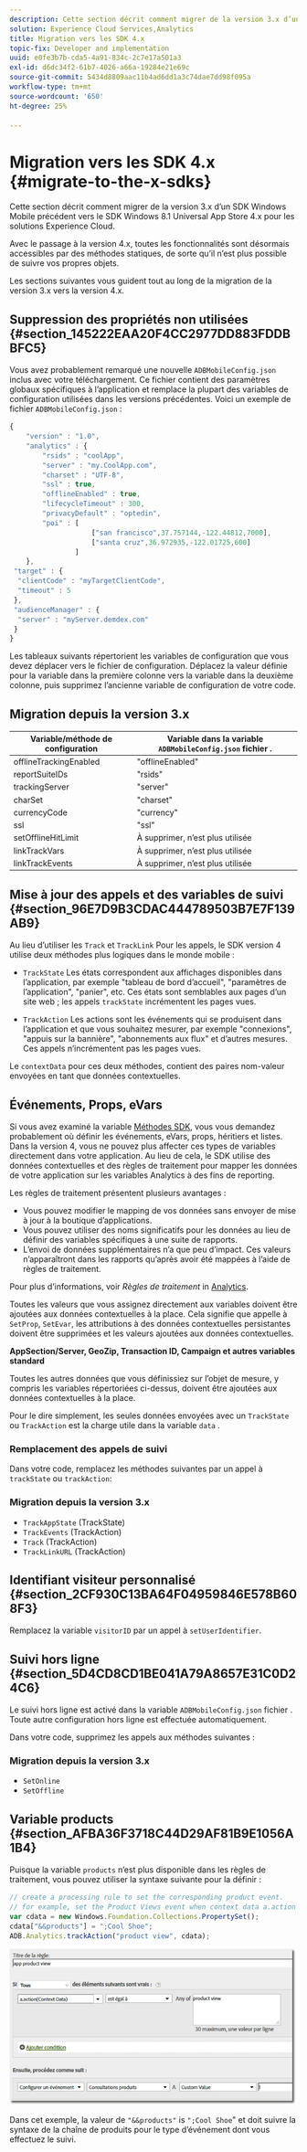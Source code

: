 ```yaml
---
description: Cette section décrit comment migrer de la version 3.x d’un SDK Windows Mobile précédent vers le SDK Windows 8.1 Universal App Store 4.x pour les solutions Experience Cloud.
solution: Experience Cloud Services,Analytics
title: Migration vers les SDK 4.x
topic-fix: Developer and implementation
uuid: e0fe3b7b-cda5-4a91-834c-2c7e17a501a3
exl-id: d6dc34f2-61b7-4026-a66a-19284e21e69c
source-git-commit: 5434d8809aac11b4ad6dd1a3c74dae7dd98f095a
workflow-type: tm+mt
source-wordcount: '650'
ht-degree: 25%

---
```


# Migration vers les SDK 4.x {#migrate-to-the-x-sdks}

Cette section décrit comment migrer de la version 3.x d’un SDK Windows Mobile précédent vers le SDK Windows 8.1 Universal App Store 4.x pour les solutions Experience Cloud.

Avec le passage à la version 4.x, toutes les fonctionnalités sont désormais accessibles par des méthodes statiques, de sorte qu’il n’est plus possible de suivre vos propres objets.

Les sections suivantes vous guident tout au long de la migration de la version 3.x vers la version 4.x.

## Suppression des propriétés non utilisées {#section_145222EAA20F4CC2977DD883FDDBBFC5}

Vous avez probablement remarqué une nouvelle `ADBMobileConfig.json` inclus avec votre téléchargement. Ce fichier contient des paramètres globaux spécifiques à l’application et remplace la plupart des variables de configuration utilisées dans les versions précédentes. Voici un exemple de fichier `ADBMobileConfig.json` :

```js
{ 
    "version" : "1.0", 
    "analytics" : { 
        "rsids" : "coolApp", 
        "server" : "my.CoolApp.com", 
        "charset" : "UTF-8", 
        "ssl" : true, 
        "offlineEnabled" : true, 
        "lifecycleTimeout" : 300, 
        "privacyDefault" : "optedin", 
        "poi" : [ 
                    ["san francisco",37.757144,-122.44812,7000], 
                    ["santa cruz",36.972935,-122.01725,600] 
                ] 
    }, 
 "target" : { 
  "clientCode" : "myTargetClientCode", 
  "timeout" : 5 
 }, 
 "audienceManager" : { 
  "server" : "myServer.demdex.com" 
 } 
}
```

Les tableaux suivants répertorient les variables de configuration que vous devez déplacer vers le fichier de configuration. Déplacez la valeur définie pour la variable dans la première colonne vers la variable dans la deuxième colonne, puis supprimez l’ancienne variable de configuration de votre code.

## Migration depuis la version 3.x

| Variable/méthode de configuration | Variable dans la variable `ADBMobileConfig.json` fichier . |
|--- |--- |
| offlineTrackingEnabled | &quot;offlineEnabled&quot; |
| reportSuiteIDs | &quot;rsids&quot; |
| trackingServer | &quot;server&quot; |
| charSet | &quot;charset&quot; |
| currencyCode | &quot;currency&quot; |
| ssl | &quot;ssl&quot; |
| setOfflineHitLimit | À supprimer, n’est plus utilisée |
| linkTrackVars | À supprimer, n’est plus utilisée |
| linkTrackEvents | À supprimer, n’est plus utilisée |

## Mise à jour des appels et des variables de suivi {#section_96E7D9B3CDAC444789503B7E7F139AB9}

Au lieu d’utiliser les `Track` et `TrackLink` Pour les appels, le SDK version 4 utilise deux méthodes plus logiques dans le monde mobile :

* `TrackState` Les états correspondent aux affichages disponibles dans l’application, par exemple &quot;tableau de bord d’accueil&quot;, &quot;paramètres de l’application&quot;, &quot;panier&quot;, etc. Ces états sont semblables aux pages d’un site web ; les appels `trackState` incrémentent les pages vues.

* `TrackAction` Les actions sont les événements qui se produisent dans l’application et que vous souhaitez mesurer, par exemple &quot;connexions&quot;, &quot;appuis sur la bannière&quot;, &quot;abonnements aux flux&quot; et d’autres mesures. Ces appels n’incrémentent pas les pages vues.

Le `contextData` pour ces deux méthodes, contient des paires nom-valeur envoyées en tant que données contextuelles.

## Événements, Props, eVars

Si vous avez examiné la variable [Méthodes SDK](/help/windows-appstore/c-configuration/methods.md), vous vous demandez probablement où définir les événements, eVars, props, héritiers et listes. Dans la version 4, vous ne pouvez plus affecter ces types de variables directement dans votre application. Au lieu de cela, le SDK utilise des données contextuelles et des règles de traitement pour mapper les données de votre application sur les variables Analytics à des fins de reporting.

Les règles de traitement présentent plusieurs avantages :

* Vous pouvez modifier le mapping de vos données sans envoyer de mise à jour à la boutique d’applications.
* Vous pouvez utiliser des noms significatifs pour les données au lieu de définir des variables spécifiques à une suite de rapports.
* L’envoi de données supplémentaires n’a que peu d’impact. Ces valeurs n’apparaîtront dans les rapports qu’après avoir été mappées à l’aide de règles de traitement.

Pour plus d’informations, voir *Règles de traitement* in [Analytics](/help/windows-appstore/analytics/analytics.md).

Toutes les valeurs que vous assignez directement aux variables doivent être ajoutées aux données contextuelles à la place. Cela signifie que appelle à `SetProp`, `SetEvar`, les attributions à des données contextuelles persistantes doivent être supprimées et les valeurs ajoutées aux données contextuelles.

**AppSection/Server, GeoZip, Transaction ID, Campaign et autres variables standard**

Toutes les autres données que vous définissiez sur l’objet de mesure, y compris les variables répertoriées ci-dessus, doivent être ajoutées aux données contextuelles à la place.

Pour le dire simplement, les seules données envoyées avec un `TrackState` ou `TrackAction` est la charge utile dans la variable `data` .

### Remplacement des appels de suivi

Dans votre code, remplacez les méthodes suivantes par un appel à `trackState` ou `trackAction`:

### Migration depuis la version 3.x

* `TrackAppState` (TrackState)
* `TrackEvents` (TrackAction)
* `Track` (TrackAction)
* `TrackLinkURL` (TrackAction)

## Identifiant visiteur personnalisé {#section_2CF930C13BA64F04959846E578B608F3}

Remplacez la variable `visitorID` par un appel à `setUserIdentifier`.

## Suivi hors ligne {#section_5D4CD8CD1BE041A79A8657E31C0D24C6}

Le suivi hors ligne est activé dans la variable `ADBMobileConfig.json` fichier . Toute autre configuration hors ligne est effectuée automatiquement.

Dans votre code, supprimez les appels aux méthodes suivantes :

### Migration depuis la version 3.x

* `SetOnline`
* `SetOffline`

## Variable products {#section_AFBA36F3718C44D29AF81B9E1056A1B4}

Puisque la variable `products` n’est plus disponible dans les règles de traitement, vous pouvez utiliser la syntaxe suivante pour la définir :

```js
// create a processing rule to set the corresponding product event. 
// for example, set the Product Views event when context data a.action = "product view" 
var cdata = new Windows.Foundation.Collections.PropertySet(); 
cdata["&&products"] = ";Cool Shoe"; 
ADB.Analytics.trackAction("product view", cdata);
```

![](assets/prod-view.png)

Dans cet exemple, la valeur de `"&&products"` is `";Cool Shoe`&quot; et doit suivre la syntaxe de la chaîne de produits pour le type d’événement dont vous effectuez le suivi.
